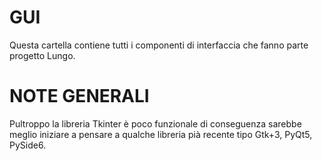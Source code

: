 GUI
===
Questa cartella contiene tutti i componenti di interfaccia che fanno parte progetto Lungo.

NOTE GENERALI
=============
Pultroppo la libreria Tkinter è poco funzionale di conseguenza sarebbe meglio iniziare a pensare a qualche libreria pià recente tipo Gtk+3, PyQt5, PySide6.